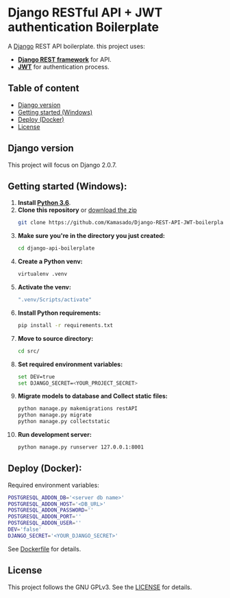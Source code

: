 # Django RESTful API + JWT authentication Boilerplate

A [Django](https://www.djangoproject.com/) REST API boilerplate.
this project uses: 
 - **[Django REST framework](http://www.django-rest-framework.org/)** for API.
 - **[JWT](https://jwt.io/)** for authentication process.

## Table of content

- [Django version](#django-version)
- [Getting started (Windows)](#getting-started-windows)
- [Deploy (Docker)](#deploy-docker)
- [License](#license)

## Django version

This project will focus on Django 2.0.7.

## Getting started (Windows):

1. **Install [Python 3.6](https://www.python.org/)**.
2. **Clone this repository** or [download the zip](https://github.com/Kamasado/Django-REST-API-JWT-boilerplate/archive/master.zip)
    ```bash
    git clone https://github.com/Kamasado/Django-REST-API-JWT-boilerplate
    ```
3. **Make sure you're in the directory you just created:**
    ```bash
    cd django-api-boilerplate
    ```
4. **Create a Python venv:**
    ```bash
    virtualenv .venv
    ```
5. **Activate the venv:**
    ```bash
    ".venv/Scripts/activate"
    ```
6. **Install Python requirements:**
    ```bash
    pip install -r requirements.txt
    ```
7. **Move to source directory:**
    ```bash
    cd src/
    ```
8. **Set required environment variables:**
    ```bash
    set DEV=true
    set DJANGO_SECRET=<YOUR_PROJECT_SECRET>
    ```
9. **Migrate models to database and Collect static files:**
    ```bash
    python manage.py makemigrations restAPI
    python manage.py migrate
    python manage.py collectstatic
    ```
10. **Run development server:**
    ```bash
    python manage.py runserver 127.0.0.1:8001
    ```

## Deploy (Docker):

Required environment variables:
```bash
POSTGRESQL_ADDON_DB='<server db name>'
POSTGRESQL_ADDON_HOST='<DB_URL>'
POSTGRESQL_ADDON_PASSWORD=''
POSTGRESQL_ADDON_PORT=''
POSTGRESQL_ADDON_USER=''
DEV='false'
DJANGO_SECRET='<YOUR_DJANGO_SECRET>'
```
See [Dockerfile](Dockerfile) for details.

## License

This project follows the GNU GPLv3. See the [LICENSE](LICENSE) for details.
